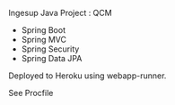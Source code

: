 Ingesup Java Project : QCM

- Spring Boot
- Spring MVC
- Spring Security
- Spring Data JPA

Deployed to Heroku using webapp-runner.

See Procfile